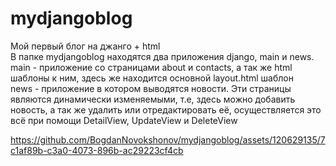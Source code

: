 # mydjangoblog
Мой первый блог на джанго + html <br>
В папке mydjangoblog находятся два приложения django, main и news. <br>
main - приложение со страницами about и contacts, а так же html шаблоны к ним, здесь же находится основной layout.html шаблон <br>
news - приложение в котором выводятся новости. Эти страницы являются динамически изменяемыми, т.е, здесь можно добавить новость, а так же удалить или отредактировать её, осуществляется это всё при помощи DetailView, UpdateView и DeleteView <br>


https://github.com/BogdanNovokshonov/mydjangoblog/assets/120629135/7c1af89b-c3a0-4073-896b-ac29223cf4cb


